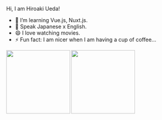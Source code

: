 
<!--
**Hiroaki-hey-jude/Hiroaki-hey-jude** is a ✨ _special_ ✨ repository because its `README.md` (this file) appears on your GitHub profile.

Here are some ideas to get you started:

- 🔭 I’m currently working on ...
- 🌱 I’m currently learning ...
- 👯 I’m looking to collaborate on ...
- 🤔 I’m looking for help with ...
- 💬 Ask me about ...
- 📫 How to reach me: ...
- 😄 Pronouns: ...
- ⚡ Fun fact: ...
-->

<!-- [![Hiroaki's github stats](https://github-readme-stats.vercel.app/api?username=Hiroaki-hey-jude&count_private=true&hide=contribs,prs)](https://github.com/anuraghazra/github-readme-stats)

[![Top Langs](https://github-readme-stats.vercel.app/api/top-langs/?username=Hiroaki-hey-jude&layout=compact&langs_count=8&hide=html,css)](https://github.com/anuraghazra/github-readme-stats)

[![Top Langs](https://github-readme-stats.vercel.app/api/top-langs/?username=Hiroaki-hey-jude&layout=compact&langs_count=8&hide=html,css&layout=compact&theme=onedark)](https://github.com/anuraghazra/github-readme-stats)
[![Anurag's GitHub stats](https://github-readme-stats.vercel.app/api?username=Hiroaki-hey-jude&layout=compact&langs_count=8&hide=html,css&theme=onedark&show_icons=ture)](https://github.com/anuraghazra/github-readme-stats) -->

Hi, I am Hiroaki Ueda!
- 👀 I’m learning Vue.js, Nuxt.js.
- 🌱 Speak Japanese x English.
- 😄 I love watching movies.
- ⚡ Fun fact: I am nicer when I am having a cup of coffee...
<!-- <p align="left"> 
  <img alt="Top Langs" height="210px" src="https://github-readme-stats.vercel.app/api/top-langs/?username=Hiroaki-hey-jude&layout=compact&langs_count=8&hide=html,css&layout=compact&show_icons=true&theme=onedark" />
  <img alt="github stats" height="210px" src="https://github-readme-stats.vercel.app/api?username=Hiroaki-hey-jude&layout=compact&langs_count=8&hide=html,css&&theme=onedark&show_icons=ture" />
   -->
<a href="https://github.com/tocoteron">
<img align="left" height="170px" src="https://github-readme-stats.vercel.app/api?username=Hiroaki-hey-jude&count_private=true&show_icons=true&theme=dracula" />
</a>
<a href="https://github.com/tocoteron">
  <img align="left" height="170px" src="https://github-readme-stats.vercel.app/api/top-langs/?username=Hiroaki-hey-jude&layout=compact&theme=dracula" />
</a>

